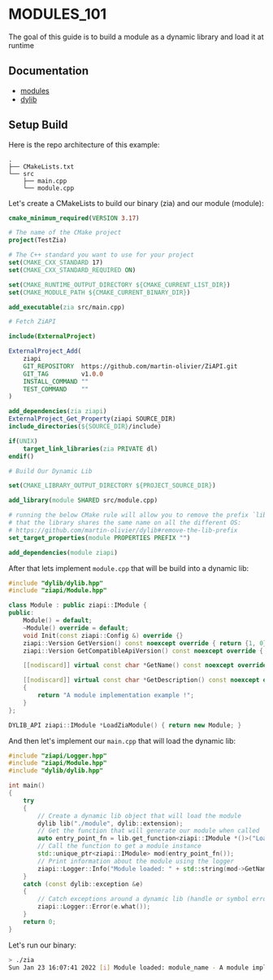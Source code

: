 # MODULES_101

The goal of this guide is to build a module as a dynamic library and load it at runtime

## Documentation

- [modules](https://github.com/martin-olivier/ZiAPI/blob/main/docs/general/MODULES.md)  
- [dylib](https://github.com/martin-olivier/dylib)

## Setup Build

Here is the repo architecture of this example:
```
.
├── CMakeLists.txt
└── src
    ├── main.cpp
    └── module.cpp
```

Let's create a CMakeLists to build our binary (zia) and our module (module):

```cmake
cmake_minimum_required(VERSION 3.17)

# The name of the CMake project
project(TestZia)

# The C++ standard you want to use for your project
set(CMAKE_CXX_STANDARD 17)
set(CMAKE_CXX_STANDARD_REQUIRED ON)

set(CMAKE_RUNTIME_OUTPUT_DIRECTORY ${CMAKE_CURRENT_LIST_DIR})
set(CMAKE_MODULE_PATH ${CMAKE_CURRENT_BINARY_DIR})

add_executable(zia src/main.cpp)

# Fetch ZiAPI

include(ExternalProject)

ExternalProject_Add(
    ziapi
    GIT_REPOSITORY  https://github.com/martin-olivier/ZiAPI.git
    GIT_TAG         v1.0.0
    INSTALL_COMMAND ""
    TEST_COMMAND    ""
)

add_dependencies(zia ziapi)
ExternalProject_Get_Property(ziapi SOURCE_DIR)
include_directories(${SOURCE_DIR}/include)

if(UNIX)
    target_link_libraries(zia PRIVATE dl)
endif()

# Build Our Dynamic Lib

set(CMAKE_LIBRARY_OUTPUT_DIRECTORY ${PROJECT_SOURCE_DIR})

add_library(module SHARED src/module.cpp)

# running the below CMake rule will allow you to remove the prefix `lib` for macOS and linux, ensuring
# that the library shares the same name on all the different OS:
# https://github.com/martin-olivier/dylib#remove-the-lib-prefix
set_target_properties(module PROPERTIES PREFIX "")

add_dependencies(module ziapi)
```

After that lets implement `module.cpp` that will be build into a dynamic lib:
```c++
#include "dylib/dylib.hpp"
#include "ziapi/Module.hpp"

class Module : public ziapi::IModule {
public:
    Module() = default;
    ~Module() override = default;
    void Init(const ziapi::Config &) override {}
    ziapi::Version GetVersion() const noexcept override { return {1, 0}; }
    ziapi::Version GetCompatibleApiVersion() const noexcept override { return {1, 0}; }

    [[nodiscard]] virtual const char *GetName() const noexcept override { return "module_name"; }

    [[nodiscard]] virtual const char *GetDescription() const noexcept override
    {
        return "A module implementation example !";
    }
};

DYLIB_API ziapi::IModule *LoadZiaModule() { return new Module; }
```

And then let's implement our `main.cpp` that will load the dynamic lib:

```c++
#include "ziapi/Logger.hpp"
#include "ziapi/Module.hpp"
#include "dylib/dylib.hpp"

int main()
{
    try
    {
        // Create a dynamic lib object that will load the module
        dylib lib("./module", dylib::extension);
        // Get the function that will generate our module when called
        auto entry_point_fn = lib.get_function<ziapi::IModule *()>("LoadZiaModule");
        // Call the function to get a module instance
        std::unique_ptr<ziapi::IModule> mod(entry_point_fn());
        // Print information about the module using the logger
        ziapi::Logger::Info("Module loaded: " + std::string(mod->GetName()) + " - " + mod->GetDescription());
    }
    catch (const dylib::exception &e)
    {
        // Catch exceptions around a dynamic lib (handle or symbol errors) and print them using the logger
        ziapi::Logger::Error(e.what());
    }
    return 0;
}
```

Let's run our binary:
```sh
> ./zia
Sun Jan 23 16:07:41 2022 [i] Module loaded: module_name - A module implementation example !
```
